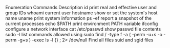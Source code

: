 Enumeration Commands 	Description
id 	print real and effective user and group IDs
whoami 	current user
hostname 	show or set the system's host name
uname 	print system information
ps -ef 	report a snapshot of the current processes
echo $PATH 	print environment PATH variable
ifconfig 	configure a network interface
cat /etc/passwd 	show passwd file contents
sudo -l 	list commands allowed using sudo
find / -type f -a \( -perm -u+s -o -perm -g+s \) -exec ls -l {} \; 2> /dev/null 	Find all files suid and sgid files
